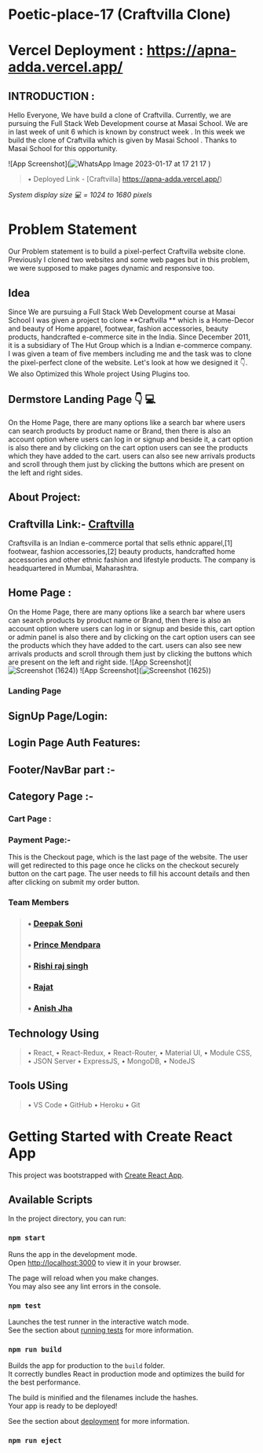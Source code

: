 # Poetic-place-17 (Craftvilla Clone)

# Vercel Deployment : https://apna-adda.vercel.app/

## INTRODUCTION :

Hello Everyone, We have build a clone of Craftvilla. Currently, we are pursuing the Full Stack Web Development course at Masai School. We are in last week of unit 6 which is known by construct week . In this week we build the clone of Craftvilla which is given by Masai School . Thanks to Masai School for this opportunity.
<br>

![App Screenshot](![WhatsApp Image 2023-01-17 at 17 21 17](https://user-images.githubusercontent.com/104504771/218248759-5f88b136-93e2-48ba-b347-8b2ea2bbb889.jpg)
)

> • Deployed Link - [Craftvilla] https://apna-adda.vercel.app/)

*System display size 💻 = 1024 to 1680 pixels*
<br>


# Problem Statement

Our Problem statement is to build a pixel-perfect Craftvilla website clone. Previously I cloned two websites and some web pages but in this problem, we were supposed to make pages dynamic and responsive too.

## Idea

Since We are pursuing a Full Stack Web Development course at Masai School I was given a project to clone **Craftvilla ** which is a Home-Decor and beauty of Home apparel, footwear, fashion accessories, beauty products, handcrafted  e-commerce site in the India. Since December 2011, it is a subsidiary of The Hut Group which is a Indian e-commerce company.  I was given a team of five members including me and the task was to clone the pixel-perfect clone of the website. Let's look at how we designed it 👇. We also Optimized this Whole project Using Plugins too.

## Dermstore Landing Page 👇 💻
On the Home Page, there are many options like a search bar where users can search products by product name or Brand, then there is also an account option where users can log in or signup and beside it, a cart option is also there and by clicking on the cart option users can see the products which they have added to the cart.
users can also see new arrivals products and scroll through them just by clicking the buttons which are present on the left and right sides.

## About Project: 

## Craftvilla Link:- [Craftvilla](https://www.craftvilla.com)

Craftsvilla is an Indian e-commerce portal that sells ethnic apparel,[1] footwear, fashion accessories,[2] beauty products, handcrafted home accessories and other ethnic fashion and lifestyle products. The company is headquartered in Mumbai, Maharashtra.


## Home Page :

On the Home Page, there are many options like a search bar where users can search products by product name or Brand, then there is also an account option where users can log in or signup and beside this, cart option or admin panel is also there and by clicking on the cart option users can see the products which they have added to the cart.
users can also see new arrivals products and scroll through them just by clicking the buttons which are present on the left and right side.
![App Screenshot](![Screenshot (1624)](https://user-images.githubusercontent.com/104504771/218249314-56e43982-f96e-4507-880a-30e3519342b6.png))
![App Screenshot](![Screenshot (1625)](https://user-images.githubusercontent.com/104504771/218249320-165487f7-beee-49c5-86aa-52e5d04e54be.png))



### Landing Page


## SignUp Page/Login:


## Login Page Auth Features:


## Footer/NavBar part :-



## Category Page  :-




### Cart Page :



### Payment Page:-


This is the Checkout page, which is the last page of the website. The user will get redirected to this page once he clicks on the checkout securely button on the cart page. The user needs to fill his account details and then after clicking on submit my order button.


### Team Members

> ### • [Deepak Soni](https://github.com/Deepak-197)
> ### • [Prince Mendpara](https://github.com/princepatel7405)
> ### • [Rishi raj singh](https://github.com/Rii-C)
> ### • [Rajat](https://github.com/RajatMujawar123)
> ### • [Anish Jha](https://github.com/Anish-Jha)



## Technology Using
> • React,
> • React-Redux,
> • React-Router,
> • Material UI,
> • Module CSS,
> • JSON Server
> • ExpressJS,
> • MongoDB,
> • NodeJS

## Tools USing
> • VS Code
> • GitHub
> • Heroku
> • Git


# Getting Started with Create React App

This project was bootstrapped with [Create React App](https://github.com/facebook/create-react-app).

## Available Scripts

In the project directory, you can run:

### `npm start`

Runs the app in the development mode.\
Open [http://localhost:3000](http://localhost:3000) to view it in your browser.

The page will reload when you make changes.\
You may also see any lint errors in the console.

### `npm test`

Launches the test runner in the interactive watch mode.\
See the section about [running tests](https://facebook.github.io/create-react-app/docs/running-tests) for more information.

### `npm run build`

Builds the app for production to the `build` folder.\
It correctly bundles React in production mode and optimizes the build for the best performance.

The build is minified and the filenames include the hashes.\
Your app is ready to be deployed!

See the section about [deployment](https://facebook.github.io/create-react-app/docs/deployment) for more information.

### `npm run eject`





